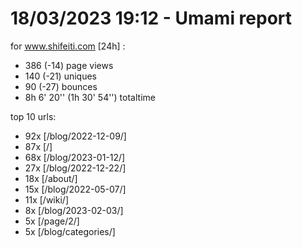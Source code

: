# 18/03/2023 19:12 - Umami report
for www.shifeiti.com [24h] :

 - 386 (-14) page views
 - 140 (-21) uniques
 - 90 (-27) bounces
 - 8h 6' 20'' (1h 30' 54'') totaltime


top 10 urls:
 - 92x [/blog/2022-12-09/]
 - 87x [/]
 - 68x [/blog/2023-01-12/]
 - 27x [/blog/2022-12-22/]
 - 18x [/about/]
 - 15x [/blog/2022-05-07/]
 - 11x [/wiki/]
 - 8x [/blog/2023-02-03/]
 - 5x [/page/2/]
 - 5x [/blog/categories/]


